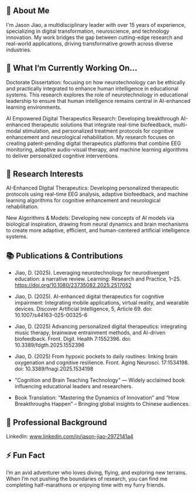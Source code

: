 ## 🚀 About Me

I'm Jason Jiao, a multidisciplinary leader with over 15 years of experience, specializing in digital transformation, neuroscience, and technology innovation. My work bridges the gap between cutting-edge research and real-world applications, driving transformative growth across diverse industries.

## 🔭 What I’m Currently Working On...
Doctorate Dissertation: focusing on how neurotechnology can be ethically and practically integrated to enhance human intelligence in educational systems. This research explores the role of neurotechnology in educational leadership to ensure that human intelligence remains central in AI-enhanced learning environments.

AI Empowered Digital Therapeutics Research: Developing breakthrough AI-enhanced therapeutic solutions that integrate real-time biofeedback, multi-modal stimulation, and personalized treatment protocols for cognitive enhancement and neurological rehabilitation. My research focuses on creating patent-pending digital therapeutics platforms that combine EEG monitoring, adaptive audio-visual therapy, and machine learning algorithms to deliver personalized cognitive interventions. 

## 🌟 Research Interests
AI-Enhanced Digital Therapeutics: Developing personalized therapeutic protocols using real-time EEG analysis, adaptive biofeedback, and machine learning algorithms for cognitive enhancement and neurological rehabilitation.

New Algorithms & Models: Developing new concepts of AI models via biological inspiration, drawing from neural dynamics and brain mechanisms to create more adaptive, efficient, and human-centered artificial intelligence systems.

## 📚 Publications & Contributions
- Jiao, D. (2025). Leveraging neurotechnology for neurodivergent education: a narrative review. Learning: Research and Practice, 1–25. https://doi.org/10.1080/23735082.2025.2517052

- Jiao, D. (2025). AI-enhanced digital therapeutics for cognitive impairment: Integrating mobile applications, virtual reality, and wearable devices. Discover Artificial Intelligence, 5, Article 69. doi: 10.1007/s44163-025-00325-6
  
- Jiao, D. (2025) Advancing personalized digital therapeutics: integrating music therapy, brainwave entrainment methods, and AI-driven biofeedback. Front. Digit. Health 7:1552396. doi: 10.3389/fdgth.2025.1552396
  
- Jiao, D. (2025) From hypoxic pockets to daily routines: linking brain oxygenation and cognitive resilience. Front. Aging Neurosci. 17:1534198. doi: 10.3389/fnagi.2025.1534198

- "Cognition and Brain Teaching Technology" — Widely acclaimed book influencing educational leaders and researchers.

- Book Translation: “Mastering the Dynamics of Innovation” and “How Breakthroughs Happen” – Bringing global insights to Chinese audiences.
  
## 💼 Professional Background
LinkedIn: www.linkedin.com/in/jason-jiao-2972141a4

## ⚡ Fun Fact
I’m an avid adventurer who loves diving, flying, and exploring new terrains. When I’m not pushing the boundaries of research, you can find me completing half-marathons or enjoying time with my furry friends.


<!--
**jasonjiao2024/jasonjiao2024** is a ✨ _special_ ✨ repository because its `README.md` (this file) appears on your GitHub profile.

Here are some ideas to get you started:

- 🔭 I’m currently working on ...
- 🌱 I’m currently learning ...
- 👯 I’m looking to collaborate on ...
- 🤔 I’m looking for help with ...
- 💬 Ask me about ...
- 📫 How to reach me: ...
- 😄 Pronouns: ...
- ⚡ Fun fact: ...
-->
